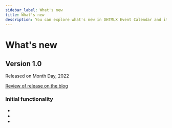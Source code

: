 ```yaml
---
sidebar_label: What's new
title: What's new
description: You can explore what's new in DHTMLX Event Calendar and its release history in the documentation of the DHTMLX JavaScript UI library. Browse developer guides and API reference, try out code examples and live demos, and download a free 30-day evaluation version of DHTMLX Event Calendar.
---
```


# What's new

## Version 1.0

Released on Month Day, 2022

[Review of release on the blog](https://dhtmlx.com/blog/)

### Initial functionality

-
-
-
